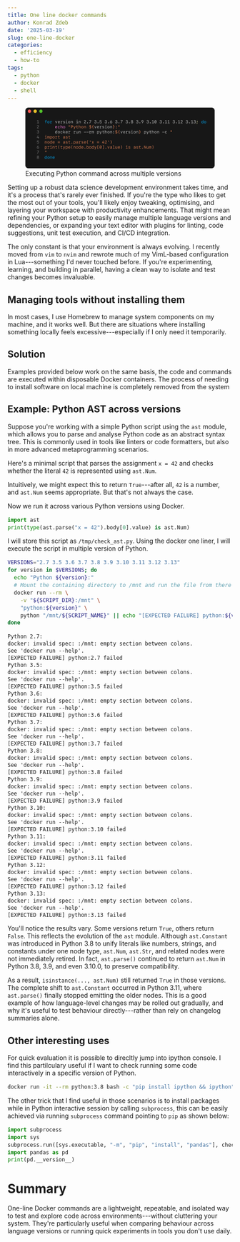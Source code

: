 ```yaml
---
title: One line docker commands
author: Konrad Zdeb
date: '2025-03-19'
slug: one-line-docker
categories:
  - efficiency
  - how-to
tags:
  - python
  - docker
  - shell
---
```



<figure>
<img src="images/ast_docker.png" alt="Executing Python command across multiple versions" />
<figcaption aria-hidden="true">Executing Python command across multiple versions</figcaption>
</figure>

Setting up a robust data science development environment takes time, and it's a process that's rarely ever finished. If you're the type who likes to get the most out of your tools, you'll likely enjoy tweaking, optimising, and layering your workspace with productivity enhancements. That might mean refining your Python setup to easily manage multiple language versions and dependencies, or expanding your text editor with plugins for linting, code suggestions, unit test execution, and CI/CD integration.

The only constant is that your environment is always evolving. I recently moved from `vim` to `nvim` and rewrote much of my VimL-based configuration in Lua---something I'd never touched before. If you're experimenting, learning, and building in parallel, having a clean way to isolate and test changes becomes invaluable.

## Managing tools without installing them

In most cases, I use Homebrew to manage system components on my machine, and it works well. But there are situations where installing something locally feels excessive---especially if I only need it temporarily.

## Solution

Examples provided below work on the same basis, the code and commands are executed within disposable Docker containers. The process of needing to install software on local machine is completely removed from the system

## Example: Python AST across versions

Suppose you're working with a simple Python script using the `ast` module, which allows you to parse and analyse Python code as an abstract syntax tree. This is commonly used in tools like linters or code formatters, but also in more advanced metaprogramming scenarios.

Here's a minimal script that parses the assignment `x = 42` and checks whether the literal `42` is represented using `ast.Num`.

Intuitively, we might expect this to return `True`---after all, `42` is a number, and `ast.Num` seems appropriate. But that's not always the case.

Now we run it across various Python versions using Docker.

``` python
import ast
print(type(ast.parse("x = 42").body[0].value) is ast.Num)
```

I will store this script as `/tmp/check_ast.py`. Using the docker one liner, I will execute the script in multiple version of Python.

``` bash
VERSIONS="2.7 3.5 3.6 3.7 3.8 3.9 3.10 3.11 3.12 3.13"
for version in $VERSIONS; do
  echo "Python ${version}:"
  # Mount the containing directory to /mnt and run the file from there
  docker run --rm \
    -v "${SCRIPT_DIR}:/mnt" \
    "python:${version}" \
    python "/mnt/${SCRIPT_NAME}" || echo "[EXPECTED FAILURE] python:${version} failed"
done
```

    Python 2.7:
    docker: invalid spec: :/mnt: empty section between colons.
    See 'docker run --help'.
    [EXPECTED FAILURE] python:2.7 failed
    Python 3.5:
    docker: invalid spec: :/mnt: empty section between colons.
    See 'docker run --help'.
    [EXPECTED FAILURE] python:3.5 failed
    Python 3.6:
    docker: invalid spec: :/mnt: empty section between colons.
    See 'docker run --help'.
    [EXPECTED FAILURE] python:3.6 failed
    Python 3.7:
    docker: invalid spec: :/mnt: empty section between colons.
    See 'docker run --help'.
    [EXPECTED FAILURE] python:3.7 failed
    Python 3.8:
    docker: invalid spec: :/mnt: empty section between colons.
    See 'docker run --help'.
    [EXPECTED FAILURE] python:3.8 failed
    Python 3.9:
    docker: invalid spec: :/mnt: empty section between colons.
    See 'docker run --help'.
    [EXPECTED FAILURE] python:3.9 failed
    Python 3.10:
    docker: invalid spec: :/mnt: empty section between colons.
    See 'docker run --help'.
    [EXPECTED FAILURE] python:3.10 failed
    Python 3.11:
    docker: invalid spec: :/mnt: empty section between colons.
    See 'docker run --help'.
    [EXPECTED FAILURE] python:3.11 failed
    Python 3.12:
    docker: invalid spec: :/mnt: empty section between colons.
    See 'docker run --help'.
    [EXPECTED FAILURE] python:3.12 failed
    Python 3.13:
    docker: invalid spec: :/mnt: empty section between colons.
    See 'docker run --help'.
    [EXPECTED FAILURE] python:3.13 failed

You'll notice the results vary. Some versions return `True`, others return `False`. This reflects the evolution of the `ast` module. Although `ast.Constant` was introduced in Python 3.8 to unify literals like numbers, strings, and constants under one node type, `ast.Num`, `ast.Str`, and related nodes were not immediately retired. In fact, `ast.parse()` continued to return `ast.Num` in Python 3.8, 3.9, and even 3.10.0, to preserve compatibility.

As a result, `isinstance(..., ast.Num)` still returned `True` in those versions. The complete shift to `ast.Constant` occurred in Python 3.11, where `ast.parse()` finally stopped emitting the older nodes. This is a good example of how language-level changes may be rolled out gradually, and why it's useful to test behaviour directly---rather than rely on changelog summaries alone.

## Other interesting uses

For quick evaluation it is possible to direcltly jump into ipython console. I find this partilculary useful if I want to check running some code interactively in a specific version of Python.

``` bash
docker run -it --rm python:3.8 bash -c "pip install ipython && ipython"
```

The other trick that I find useful in those scenarios is to install packages while in Python interactive session by calling `subprocess`, this can be easily achieved via running `subprocess` command pointing to `pip` as shown below:

``` python
import subprocess
import sys
subprocess.run([sys.executable, "-m", "pip", "install", "pandas"], check=True)
import pandas as pd
print(pd.__version__)
```

# Summary

One-line Docker commands are a lightweight, repeatable, and isolated way to test and explore code across environments---without cluttering your system. They're particularly useful when comparing behaviour across language versions or running quick experiments in tools you don't use daily.
